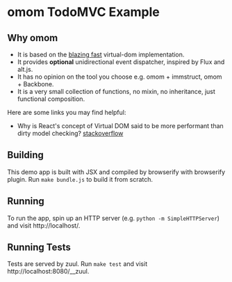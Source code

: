 # omom TodoMVC Example

## Why omom

* It is based on the [blazing fast](http://vdom-benchmark.github.io/vdom-benchmark/) virtual-dom implementation.
* It provides **optional** unidirectional event dispatcher, inspired by Flux and alt.js.
* It has no opinion on the tool you choose e.g. omom + immstruct, omom + Backbone.
* It is a very small collection of functions, no mixin, no inheritance, just functional composition.

Here are some links you may find helpful:

* Why is React's concept of Virtual DOM said to be more performant than dirty model checking? [stackoverflow](http://stackoverflow.com/a/23995928)

## Building

This demo app is built with JSX and compiled by browserify with browserify plugin.
Run `make bundle.js` to build it from scratch.

## Running

To run the app, spin up an HTTP server (e.g. `python -m SimpleHTTPServer`) and visit http://localhost/.

## Running Tests

Tests are served by zuul. Run `make test` and visit http://localhost:8080/__zuul.

